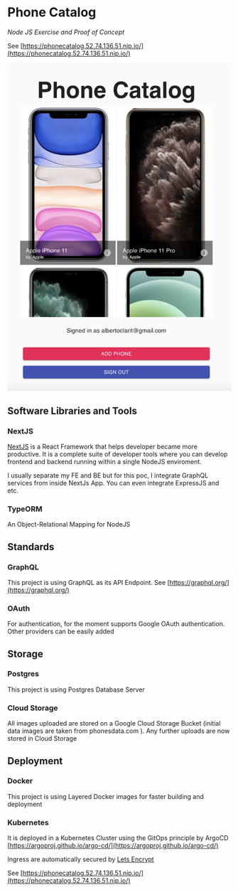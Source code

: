 # Phone Catalog  
*Node JS Exercise and Proof of Concept*

See [https://phonecatalog.52.74.136.51.nip.io/](https://phonecatalog.52.74.136.51.nip.io/)

![Phone Catalog!](screenshot.png?raw=true "Phone Catalog")

## Software Libraries and Tools
### NextJS 
[NextJS](https://nextjs.org/) is a React Framework that helps developer became more  productive. 
It is a complete suite of developer tools where you can develop frontend and backend running within a single NodeJS enviroment.

I usually separate my FE and BE but for this poc, I integrate GraphQL services from inside NextJs App.
You can even integrate ExpressJS and etc.
### TypeORM
An Object-Relational Mapping for NodeJS
## Standards
 ### GraphQL
 This project is using GraphQL as its API Endpoint. See [https://graphql.org/](https://graphql.org/)
 ### OAuth
 For authentication, for the moment supports Google OAuth authentication. Other providers can be easily added

## Storage
### Postgres
This project is using Postgres Database Server

### Cloud Storage 
All images uploaded are stored on a Google Cloud Storage Bucket 
(initial data images are taken from phonesdata.com ). 
Any further uploads are now stored in Cloud Storage

## Deployment

### Docker
This project is using Layered Docker images for faster building and deployment

### Kubernetes
It is deployed in a Kubernetes Cluster using the GitOps principle by ArgoCD [https://argoproj.github.io/argo-cd/](https://argoproj.github.io/argo-cd/)

Ingress are automatically secured by
[Lets Encrypt](https://letsencrypt.org/)


See [https://phonecatalog.52.74.136.51.nip.io/](https://phonecatalog.52.74.136.51.nip.io/)

